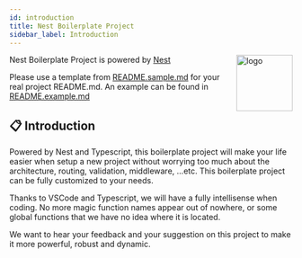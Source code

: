 ```yaml
---
id: introduction
title: Nest Boilerplate Project
sidebar_label: Introduction
---
```


<img src="/img/logo-nest.png" alt="logo" align="right" width="100" />

Nest Boilerplate Project is powered by [Nest](https://nestjs.com/)

Please use a template from [README.sample.md](README.sample.md) for your real project README.md. An example can be found in [README.example.md](README.example.md)

## 📋 Introduction

Powered by Nest and Typescript, this boilerplate project will make your life easier when setup a new project without worrying too much about the architecture, routing, validation, middleware, ...etc. This boilerplate project can be fully customized to your needs.

Thanks to VSCode and Typescript, we will have a fully intellisense when coding. No more magic function names appear out of nowhere, or some global functions that we have no idea where it is located.

We want to hear your feedback and your suggestion on this project to make it more powerful, robust and dynamic.
